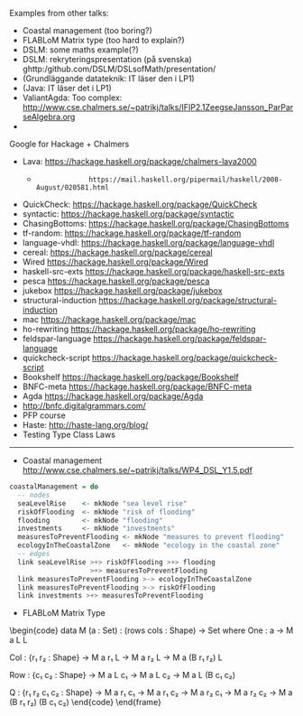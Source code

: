 Examples from other talks:
* Coastal management (too boring?)
* FLABLoM Matrix type (too hard to explain?)
* DSLM: some maths example(?)
* DSLM: rekryteringspresentation (på svenska) ghttp:/github.com/DSLM/DSLsofMath/presentation/
* (Grundläggande datateknik: IT läser den i LP1)
* (Java: IT läser det i LP1)
* ValiantAgda: Too complex: http://www.cse.chalmers.se/~patrikj/talks/IFIP2.1ZeegseJansson_ParParseAlgebra.org
*

Google for Hackage + Chalmers
* Lava:                https://hackage.haskell.org/package/chalmers-lava2000
    *                  https://mail.haskell.org/pipermail/haskell/2008-August/020581.html
* QuickCheck:          https://hackage.haskell.org/package/QuickCheck
* syntactic:           https://hackage.haskell.org/package/syntactic
* ChasingBottoms:      https://hackage.haskell.org/package/ChasingBottoms
* tf-random:           https://hackage.haskell.org/package/tf-random
* language-vhdl:       https://hackage.haskell.org/package/language-vhdl
* cereal:              https://hackage.haskell.org/package/cereal
* Wired                https://hackage.haskell.org/package/Wired
* haskell-src-exts     https://hackage.haskell.org/package/haskell-src-exts
* pesca                https://hackage.haskell.org/package/pesca
* jukebox              https://hackage.haskell.org/package/jukebox
* structural-induction https://hackage.haskell.org/package/structural-induction
* mac                  https://hackage.haskell.org/package/mac
* ho-rewriting         https://hackage.haskell.org/package/ho-rewriting
* feldspar-language    https://hackage.haskell.org/package/feldspar-language
* quickcheck-script    https://hackage.haskell.org/package/quickcheck-script
* Bookshelf            https://hackage.haskell.org/package/Bookshelf
* BNFC-meta            https://hackage.haskell.org/package/BNFC-meta
* Agda                 https://hackage.haskell.org/package/Agda
* http://bnfc.digitalgrammars.com/
* PFP course
* Haste: http://haste-lang.org/blog/
* Testing Type Class Laws



----------------------------------------------------------------

* Coastal management http://www.cse.chalmers.se/~patrikj/talks/WP4_DSL_Y1.5.pdf

```Haskell
coastalManagement = do
  -- nodes
  seaLevelRise    <- mkNode "sea level rise"
  riskOfFlooding  <- mkNode "risk of flooding"
  flooding        <- mkNode "flooding"
  investments     <- mkNode "investments"
  measuresToPreventFlooding <- mkNode "measures to prevent flooding"
  ecologyInTheCoastalZone   <- mkNode "ecology in the coastal zone"
  -- edges
  link seaLevelRise >+> riskOfFlooding >+> flooding
                    >+> measuresToPreventFlooding
  link measuresToPreventFlooding >-> ecologyInTheCoastalZone
  link measuresToPreventFlooding >-> riskOfFlooding
  link investments >+> measuresToPreventFlooding
```

* FLABLoM Matrix Type

\begin{code}
data M (a : Set) : (rows cols : Shape) → Set where
  One :  a → M a L L

  Col :  {r₁ r₂ : Shape} →
         M a r₁ L → M a r₂ L → M a (B r₁ r₂) L

  Row :  {c₁ c₂ : Shape} →
         M a L c₁ → M a L c₂ →  M a L (B c₁ c₂)

  Q   :  {r₁ r₂ c₁ c₂ : Shape} →
         M a r₁ c₁ → M a r₁ c₂ →
         M a r₂ c₁ → M a r₂ c₂ →
         M a (B r₁ r₂) (B c₁ c₂)
\end{code}
\end{frame}
